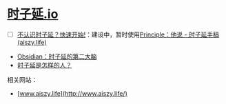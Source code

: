 # [时子延.io](https://github.com/AWSzyAI/AWSzyAI.github.io)

- [ ] [不认识时子延？快速开始!](https://awszyai.github.io/szy/)：建设中，暂时使用[Principle：他说 - 时子延手稿 (aiszy.life)](https://note.aiszy.life/)

- [Obsidian：时子延的第二大脑](https://awszyai.github.io/obsidian)
- [时子延是怎样的人？](https://awszyai.github.io/szy/whoami.md)

相关网站：

- [www.aiszy.life](http://www.aiszy.life/)
